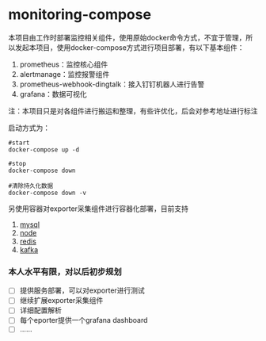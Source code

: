 # monitoring-compose

本项目由工作时部署监控相关组件，使用原始docker命令方式，不宜于管理，所以发起本项目，使用docker-compose方式进行项目部署，有以下基本组件：

1. prometheus：监控核心组件
2. alertmanage：监控报警组件
3. prometheus-webhook-dingtalk：接入钉钉机器人进行告警
4. grafana：数据可视化

注：本项目只是对各组件进行搬运和整理，有些许优化，后会对参考地址进行标注

启动方式为：

```
#start
docker-compose up -d

#stop
docker-compose down

#清除持久化数据
docker-compose down -v
```

另使用容器对exporter采集组件进行容器化部署，目前支持

1. [mysql](https://github.com/prometheus/mysqld_exporter)
2. [node](https://github.com/prometheus/node_exporter)
3. [redis](https://github.com/oliver006/redis_exporter)
4. [kafka](https://github.com/danielqsj/kafka_exporter)

### 本人水平有限，对以后初步规划

- [ ] 提供服务部署，可以对exporter进行测试
- [ ] 继续扩展exporter采集组件
- [ ] 详细配置解析
- [ ] 每个eporter提供一个grafana dashboard
- [ ] ......
